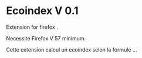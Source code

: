 # Ecoindex V 0.1

Extension for firefox . 

Necessite Firefox V 57 minimum.

Cette extension calcul un ecoindex selon la formule ... 




